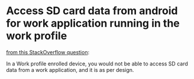 # Access SD card data from android for work application running in the work profile

[from this StackOverflow question](http://stackoverflow.com/questions/37827612/access-sd-card-data-from-android-for-work-app):

In a Work profile enrolled device, you would not be able to access SD card data from a work application, and it is as per design.